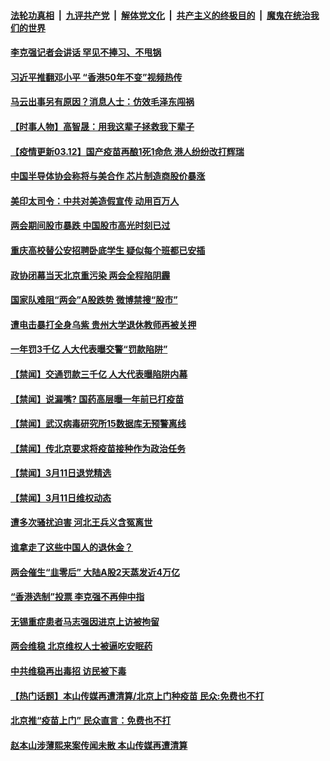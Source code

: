 

####  [法轮功真相](../../../../basic/blob/master/README.md?t=03121231) &nbsp;|&nbsp; [九评共产党](../../../../9ping.md/blob/master/README.md?t=03121231) &nbsp;|&nbsp; [解体党文化](../../../../jtdwh.md/blob/master/README.md?t=03121231)  &nbsp;|&nbsp; [共产主义的终极目的](../../../../gczydzjmd.md/blob/master/README.md?t=03121231) &nbsp;|&nbsp; [魔鬼在统治我们的世界](../../../../mgztzwmdsj.md/blob/master/README.md?t=03121231) 

#### [李克强记者会讲话 罕见不捧习、不甩锅](../pages/prog204/a103071953.md?t=03121231) 

#### [习近平推翻邓小平 “香港50年不变”视频热传](../pages/prog204/a103071949.md?t=03121231) 

#### [马云出事另有原因？消息人士：仿效毛泽东闯祸](../pages/prog204/a103071922.md?t=03121231) 

#### [【时事人物】高智晟：用我这辈子拯救我下辈子](../pages/prog204/a103071997.md?t=03121231) 

#### [【疫情更新03.12】国产疫苗再酿1死1命危 港人纷纷改打辉瑞](../pages/prog204/a103059205.md?t=03121231) 

#### [中国半导体协会称将与美合作 芯片制造商股价暴涨](../pages/prog204/a103071810.md?t=03121231) 

#### [美印太司令：中共对美造假宣传 动用百万人](../pages/prog204/a103071790.md?t=03121231) 

#### [两会期间股市暴跌 中国股市高光时刻已过](../pages/prog204/a103071812.md?t=03121231) 

#### [重庆高校替公安招聘卧底学生 疑似每个班都已安插](../pages/prog204/a103071755.md?t=03121231) 

#### [政协闭幕当天北京重污染 两会全程陷阴霾](../pages/prog204/a103071766.md?t=03121231) 

#### [国家队难阻“两会”A股跌势 微博禁搜“股市”](../pages/prog204/a103071700.md?t=03121231) 

#### [遭电击暴打全身乌紫 贵州大学退休教师再被关押](../pages/prog204/a103071266.md?t=03121231) 

#### [一年罚3千亿 人大代表曝交警“罚款陷阱”](../pages/prog204/a103071665.md?t=03121231) 


#### [【禁闻】交通罚款三千亿 人大代表曝陷阱内幕](../pages/prog204/a103071636.md?t=03121231) 

#### [【禁闻】说漏嘴? 国药高层曝一年前已打疫苗](../pages/prog204/a103071646.md?t=03121231) 

#### [【禁闻】武汉病毒研究所15数据库无预警离线](../pages/prog204/a103071591.md?t=03121231) 

#### [【禁闻】传北京要求将疫苗接种作为政治任务](../pages/prog204/a103071624.md?t=03121231) 

#### [【禁闻】3月11日退党精选](../pages/prog204/a103071612.md?t=03121231) 

#### [【禁闻】3月11日维权动态](../pages/prog204/a103071608.md?t=03121231) 

#### [遭多次骚扰迫害 河北王兵义含冤离世](../pages/prog204/a103071283.md?t=03121231) 

#### [谁拿走了这些中国人的退休金？](../pages/prog204/a103071492.md?t=03121231) 

#### [两会催生“韭零后” 大陆A股2天蒸发近4万亿](../pages/prog204/a103071453.md?t=03121231) 

#### [“香港选制”投票 李克强不再伸中指](../pages/prog204/a103071436.md?t=03121231) 

#### [无锡重症患者马志强因进京上访被拘留](../pages/prog204/a103071429.md?t=03121231) 

#### [两会维稳 北京维权人士被逼吃安眠药](../pages/prog204/a103071415.md?t=03121231) 

#### [中共维稳再出毒招 访民被下毒](../pages/prog204/a103071408.md?t=03121231) 

#### [【热门话题】本山传媒再遭清算/北京上门种疫苗 民众:免费也不打](../pages/prog204/a103071375.md?t=03121231) 

#### [北京推“疫苗上门” 民众直言：免费也不打](../pages/prog204/a103071381.md?t=03121231) 

#### [赵本山涉薄熙来案传闻未散 本山传媒再遭清算](../pages/prog204/a103071355.md?t=03121231) 

